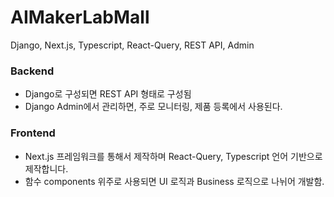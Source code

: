 # AIMakerLabMall
Django, Next.js, Typescript, React-Query, REST API, Admin

### Backend
- Django로 구성되면 REST API 형태로 구성됨
- Django Admin에서 관리하면, 주로 모니터링, 제품 등록에서 사용된다.


### Frontend
- Next.js 프레임워크를 통해서 제작하며 React-Query, Typescript 언어 기반으로 제작합니다.
- 함수 components 위주로 사용되면 UI 로직과 Business 로직으로 나뉘어 개발함.


